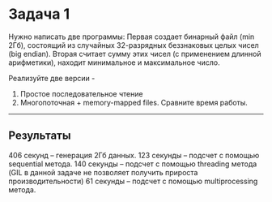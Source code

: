 # Задача 1

Нужно написать две программы:
Первая создает бинарный файл (min 2Гб), состоящий из случайных 32-разрядных беззнаковых целых чисел (big endian).
Вторая считает сумму этих чисел (с применением длинной арифметики), находит минимальное и максимальное число.

Реализуйте две версии - 
1. Простое последовательное чтение 
2. Многопоточная + memory-mapped files. Сравните время работы. 


------------------------------------------------------------------
## Результаты

406 секунд – генерация 2Гб данных.
123 секунды – подсчет с помощью sequential метода.
140 секунды – подсчет с помощью threading метода (GIL в данной задаче не позволяет получить прироста производительности)
61 секунды – подсчет с помощью multiprocessing метода.

